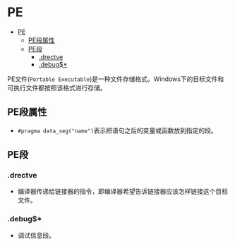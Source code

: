 # PE

- [PE](#pe)
  - [PE段属性](#pe段属性)
  - [PE段](#pe段)
    - [.drectve](#drectve)
    - [.debug$\*](#debug)

PE文件(`Portable Executable`)是一种文件存储格式。Windows下的目标文件和可执行文件都按照该格式进行存储。

## PE段属性

- `#pragma data_seg("name")`表示把语句之后的变量或函数放到指定的段。

## PE段

### .drectve

- 编译器传递给链接器的指令，即编译器希望告诉链接器应该怎样链接这个目标文件。

### .debug$*

- 调试信息段。